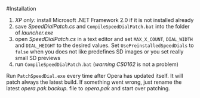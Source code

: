 #Installation
1. *XP only:* install Microsoft .NET Framework 2.0 if it is not installed already 
2. save *SpeedDialPatch.cs* and ``CompileSpeedDialPatch.bat`` into the folder of *launcher.exe*
3. open *SpeedDialPatch.cs* in a text editor and set ``MAX_X_COUNT``, ``DIAL_WIDTH`` and ``DIAL_HEIGHT`` to the desired values. Set ``UsePreinstalledSpeedDials`` to ``false`` when you does not like predefines SD images or you set really small SD previews
4. run ``CompileSpeedDialPatch.bat`` (*warning CS0162* is not a problem)

Run ``PatchSpeedDial.exe`` every time after Opera has updated itself. It will patch always the latest build. If something went wrong,  just rename the latest *opera.pak.backup.<timestamp>* file to *opera.pak* and start over patching.

